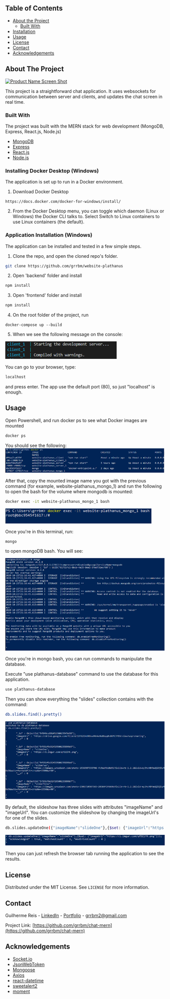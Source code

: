 <!-- TABLE OF CONTENTS -->
## Table of Contents

* [About the Project](#about-the-project)
  * [Built With](#built-with)
* [Installation](#installation)
* [Usage](#usage)
* [License](#license)
* [Contact](#contact)
* [Acknowledgements](#acknowledgements)



<!-- ABOUT THE PROJECT -->
## About The Project

[![Product Name Screen Shot][product-screenshot]](https://example.com)

This project is a straightforward chat application. It uses websockets for communication between server and clients, and updates the chat screen in real time.

### Built With
The project was built with the MERN stack for web development (MongoDB, Express, React.js, Node.js)
* [MongoDB](https://www.mongodb.com/)
* [Express](https://expressjs.com/)
* [React.js](https://reactjs.org/)
* [Node.js](https://nodejs.org/)


### Installing Docker Desktop (Windows)
The application is set up to run in a Docker environment.

1. Download Docker Desktop
 ```
https://docs.docker.com/docker-for-windows/install/
 ```
2. From the Docker Desktop menu, you can toggle which daemon (Linux or Windows) the Docker CLI talks to. Select Switch to Linux containers to use Linux containers (the default).

### Application Installation (Windows)
The application can be installed and tested in a few simple steps.

1. Clone the repo, and open the cloned repo's folder.
  ```sh
git clone https://github.com/grrbm/website-plathanus
  ```
2. Open 'backend' folder and install
  ```sh
  npm install
  ```
3. Open 'frontend' folder and install
  ```sh
  npm install
  ```
4. On the root folder of the project, run
  ```JS
  docker-compose up --build
  ```
5. When we see the following message on the console:




[![Product Name Screen Shot][client-one]](https://example.com)




You can go to your browser, type: 
  ```sh
localhost
  ```
and press enter. The app use the default port (80), so just "localhost" is enough. 

<!-- USAGE EXAMPLES -->
## Usage

Open Powershell, and run docker ps to see what Docker images are mounted

  ```sh
docker ps
  ```

You should see the following: 
[![Product Name Screen Shot][docker-ps]](https://example.com)


After that, copy the mounted image name you got with the previous command (for example, website-plathanus_mongo_1) and run the following to open the bash for the volume where mongodb is mounted:

```sh
docker exec -it website-plathanus_mongo_1 bash
```


[![Product Name Screen Shot][docker-exec]](https://example.com)




Once you're in this terminal, run:

```sh
mongo
```

to open mongoDB bash. You will see: 

[![Product Name Screen Shot][mongo-bash]](https://example.com)



Once you're in mongo bash, you can run commands to manipulate the database.

Execute "use plathanus-database" command to use the database for this application.

```sh
use plathanus-database
```

Then you can show everything the "slides" collection contains with the command: 

```sh
db.slides.find().pretty()
```

[![Product Name Screen Shot][slides-find]](https://example.com)



By default, the slideshow has three slides with attributes "imageName" and "imageUrl". You can customize the slideshow by changing the imageUrl's for one of the slides.

```sh
db.slides.updateOne({"imageName":"slideOne"},{$set: {"imageUrl":"https://i.imgur.com/nlVAFXN.jpg"}});
```



[![Product Name Screen Shot][update-one]](https://example.com)




Then you can just refresh the browser tab running the application to see the results.
<!-- LICENSE -->
## License

Distributed under the MIT License. See `LICENSE` for more information.



<!-- CONTACT -->
## Contact

Guilherme Reis - [LinkedIn](https://www.linkedin.com/in/guilherme-reis-1691b597/) - [Portfolio](https://guilhermereisrbm.netlify.app/) -  grrbm2@gmail.com

Project Link: [https://github.com/grrbm/chat-mern](https://github.com/grrbm/chat-mern)



<!-- ACKNOWLEDGEMENTS -->
## Acknowledgements
* [Socket.io](https://socket.io/)
* [JsonWebToken](https://www.npmjs.com/package/jsonwebtoken)
* [Mongoose](https://mongoosejs.com/)
* [Axios](https://github.com/axios/axios)
* [react-datetime](https://github.com/YouCanBookMe/react-datetime)
* [sweetalert2](https://sweetalert2.github.io/)
* [moment](https://momentjs.com/)





<!-- MARKDOWN LINKS & IMAGES -->
<!-- https://www.markdownguide.org/basic-syntax/#reference-style-links -->
[contributors-shield]: https://img.shields.io/github/contributors/othneildrew/Best-README-Template.svg?style=flat-square
[contributors-url]: https://github.com/othneildrew/Best-README-Template/graphs/contributors
[forks-shield]: https://img.shields.io/github/forks/othneildrew/Best-README-Template.svg?style=flat-square
[forks-url]: https://github.com/othneildrew/Best-README-Template/network/members
[stars-shield]: https://img.shields.io/github/stars/othneildrew/Best-README-Template.svg?style=flat-square
[stars-url]: https://github.com/othneildrew/Best-README-Template/stargazers
[issues-shield]: https://img.shields.io/github/issues/othneildrew/Best-README-Template.svg?style=flat-square
[issues-url]: https://github.com/othneildrew/Best-README-Template/issues
[license-shield]: https://img.shields.io/github/license/othneildrew/Best-README-Template.svg?style=flat-square
[license-url]: https://github.com/othneildrew/Best-README-Template/blob/master/LICENSE.txt
[linkedin-shield]: https://img.shields.io/badge/-LinkedIn-black.svg?style=flat-square&logo=linkedin&colorB=555
[linkedin-url]: https://linkedin.com/in/othneildrew
[product-screenshot]: images/screenshot.png
[feature-screenshot]: images/filterby.png
[join-screenshot]: images/joinscreen.PNG
[client-one]: images/client_1.PNG
[docker-ps]: images/docker-ps.PNG
[mongo-bash]: images/mongo-bash.PNG
[slides-find]: images/slides-find.PNG
[update-one]: images/update-one.PNG
[docker-exec]: images/docker-exec.PNG



